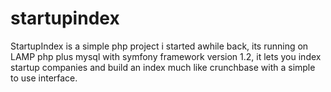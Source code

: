startupindex
============

StartupIndex is a simple php project i started awhile back, its running on LAMP php plus mysql with symfony framework version 1.2, it lets you index startup companies and build an index much like crunchbase with a simple to use interface.